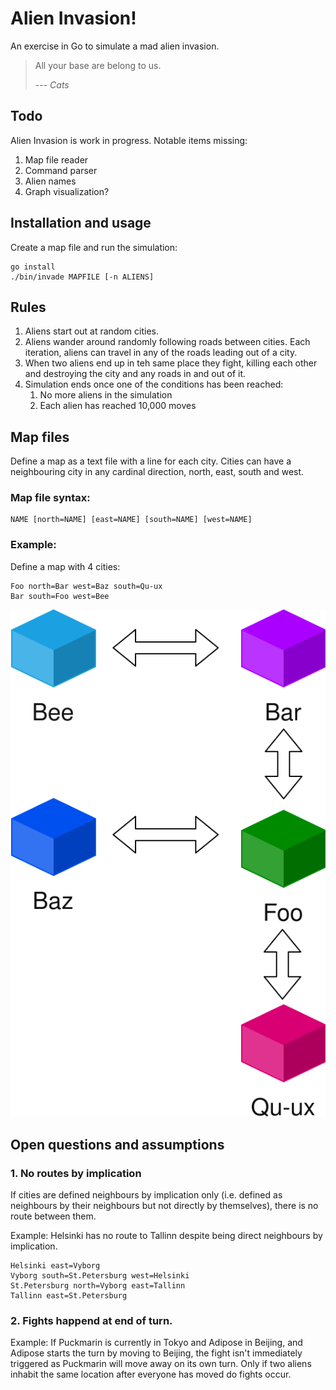 # Alien Invasion!
An exercise in Go to simulate a mad alien invasion.

> All your base are belong to us.
> 
> ---  *Cats*


## Todo
Alien Invasion is work in progress. Notable items missing:
1. Map file reader
2. Command parser
3. Alien names
4. Graph visualization?

## Installation and usage
Create a map file and run the simulation:
```
go install
./bin/invade MAPFILE [-n ALIENS]
```

## Rules
1. Aliens start out at random cities.
2. Aliens wander around randomly following roads between cities. Each iteration, aliens can travel in any of the roads leading out of a city.
3. When two aliens end up in teh same place they fight, killing each other and destroying the city and any roads in and out of it.
4. Simulation ends once one of the conditions has been reached:  
    1. No more aliens in the simulation
    2. Each alien has reached 10,000 moves

## Map files
Define a map as a text file with a line for each city.
Cities can have a neighbouring city in any cardinal direction, north, east, south and west.

### Map file syntax: 
```
NAME [north=NAME] [east=NAME] [south=NAME] [west=NAME]
```

### Example:
Define a map with 4 cities:  
```
Foo north=Bar west=Baz south=Qu-ux
Bar south=Foo west=Bee
```    
![Map](doc/map_rendered.svg)

## Open questions and assumptions

### 1. No routes by implication

If cities are defined neighbours by implication only (i.e. defined as neighbours by their neighbours but not directly by themselves), there is no route between them.  


Example: Helsinki has no route to Tallinn despite being direct neighbours by implication.  

```
Helsinki east=Vyborg
Vyborg south=St.Petersburg west=Helsinki
St.Petersburg north=Vyborg east=Tallinn
Tallinn east=St.Petersburg
```


### 2. Fights happend at end of turn.  

Example: If Puckmarin is currently in Tokyo and Adipose in Beijing, and Adipose starts the turn by moving to Beijing, the fight isn't immediately triggered as Puckmarin will move away on its own turn. Only if two aliens inhabit the same location after everyone has moved do fights occur.
